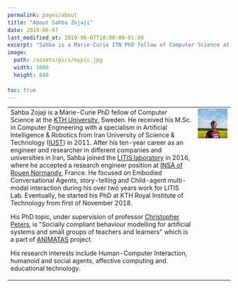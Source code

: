 ```yaml
---
permalink: pages/about
title: "About Sahba Zojaji"
date: 2019-06-07
last_modified_at: 2019-06-07T10:00:00-01:00
excerpt: "Sahba is a Marie-Curie ITN PhD fellow of Computer Science at the KTH University, Sweden, from Mashhad Iran."
image:
  path: /assets/pics/mypic.jpg
  width: 1600
  height: 640
  
toc: true
---
```


<table>
  <tr>
    <td>
    Sahba Zojaji is a Marie-Curie PhD fellow of Computer Science at the <a href="https://kth.se/" target="_blank">KTH University</a>, Sweden. He received his M.Sc. in Computer Engineering with a specialism in Artificial Intelligence & Robotics from Iran University of Science & Technology (<a href="http://www.iust.ac.ir/" target="_blank">IUST</a>) in 2011. After his ten-year career as an engineer and researcher in different companies and universities in Iran, Sahba joined the <a href="http://www.litislab.fr/"  target="_blank">LITIS laboratory</a> in 2016, where he accepted a research engineer position at <a href="https://www.insa-rouen.fr/" target="_blank">INSA of Rouen Normandy</a>, France. He focused on Embodied Conversational Agents, story-telling and Child-agent multi-modal interaction during his over two years work for LITIS Lab. Eventually, he started his PhD at KTH Royal Institute of Technology from first of November 2018.

His PhD topic, under supervision of professor <a href="https://www.kth.se/profile/chpeters" target="_blank">Christopher Peters</a>, is "Socially compliant behaviour modelling for artificial systems and small groups of teachers and learners" which is a part of <a href="http://www.animatas.eu/index.php?perma=ESR5" target="_blank">ANIMATAS</a> project.

His research interests include Human-Computer Interaction, humanoid and social agents, affective computing and educational technology.
    </td>
    <td align="right" style="vertical-align: top;">
      <img src="/assets/pics/mypic.jpg" />
    </td>
  </tr>
 </table>
